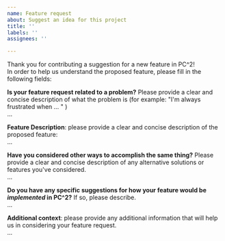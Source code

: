 ```yaml
---
name: Feature request
about: Suggest an idea for this project
title: ''
labels: ''
assignees: ''

---
```


Thank you for contributing a suggestion for a new feature in PC^2!  
In order to help us understand the proposed feature, please fill in the following fields:

**Is your feature request related to a problem?** Please provide a clear and concise description of what the problem is (for example: "I'm always frustrated when ... " )  
...

**Feature Description**: please provide a clear and concise description of the proposed feature:  
...

**Have you considered other ways to accomplish the same thing?** Please provide a clear and concise description of any alternative solutions or features you've considered.  
...

**Do you have any specific suggestions for how your feature would be ***implemented*** in PC^2?** If so, please describe.  
...

**Additional context**: please provide any additional information that will help us in considering your feature request.  
...